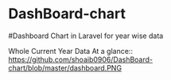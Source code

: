 # DashBoard-chart
#Dashboard Chart in Laravel for year wise data


Whole Current Year Data At a glance::
https://github.com/shoaib0906/DashBoard-chart/blob/master/dashboard.PNG
